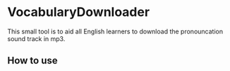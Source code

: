 # VocabularyDownloader  
  
This small tool is to aid all English learners to download the pronouncation sound track in mp3.  
  
## How to use  
  
